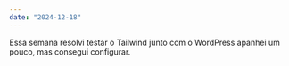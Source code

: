 ```yaml
---
date: "2024-12-18"
---
```


Essa semana resolvi testar o Tailwind junto com o WordPress apanhei um pouco, mas consegui configurar.
